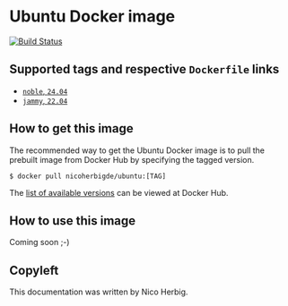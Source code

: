# Ubuntu Docker image

[![Build Status](https://github.com/nicoherbigio/docker-ubuntu/actions/workflows/build-docker-images.yml/badge.svg)](https://github.com/nicoherbigio/docker-ubuntu/actions/workflows/build-docker-images.yml)

## Supported tags and respective `Dockerfile` links

 * [`noble`, `24.04`](https://github.com/nicoherbigio/docker-ubuntu/blob/main/24.04/default/Dockerfile)
 * [`jammy`, `22.04`](https://github.com/nicoherbigio/docker-ubuntu/blob/main/22.04/default/Dockerfile)

## How to get this image

The recommended way to get the Ubuntu Docker image is to pull the prebuilt image from Docker Hub by specifying the tagged version.

```console
$ docker pull nicoherbigde/ubuntu:[TAG]
```

The [list of available versions](https://hub.docker.com/r/nicoherbigde/ubuntu/tags) can be viewed at Docker Hub.

## How to use this image

Coming soon ;-)

## Copyleft

This documentation was written by Nico Herbig.
